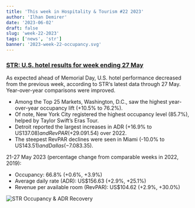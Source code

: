 ```yaml
---
title: 'This week in Hospitality & Tourism #22 2023'
author: 'Ilhan Demirer'
date: '2023-06-02'
draft: false
slug: 'week-22-2023'
tags: ['news', 'str']
banner: '2023-week-22-occupancy.svg'
---
```


### [STR: U.S. hotel results for week ending 27 May](https://str.com/press-release/str-us-hotel-results-week-ending-27-may)

As expected ahead of Memorial Day, U.S. hotel performance decreased from the previous week, according to STR‘s latest data through 27 May. Year-over-year comparisons were improved.

- Among the Top 25 Markets, Washington, D.C., saw the highest year-over-year occupancy lift (+10.5% to 76.2%).
- Of note, New York City registered the highest occupancy level (85.7%), helped by Taylor Swift’s Eras Tour.
- Detroit reported the largest increases in ADR (+16.9% to US$137.08) and RevPAR (+29.0% to US$91.54) over 2022.
- The steepest RevPAR declines were seen in Miami (-10.0% to US$143.51) and Dallas (-7.0% to US$83.35).

21-27 May 2023 (percentage change from comparable weeks in 2022, 2019):

- Occupancy: 66.8% (+0.6%, +3.9%)
- Average daily rate (ADR): US$156.63 (+2.9%, +25.1%)
- Revenue per available room (RevPAR): US$104.62 (+2.9%, +30.0%)

![STR Occupancy & ADR Recovery](/images/blogimages/2023-week-22-occupancy.svg)
